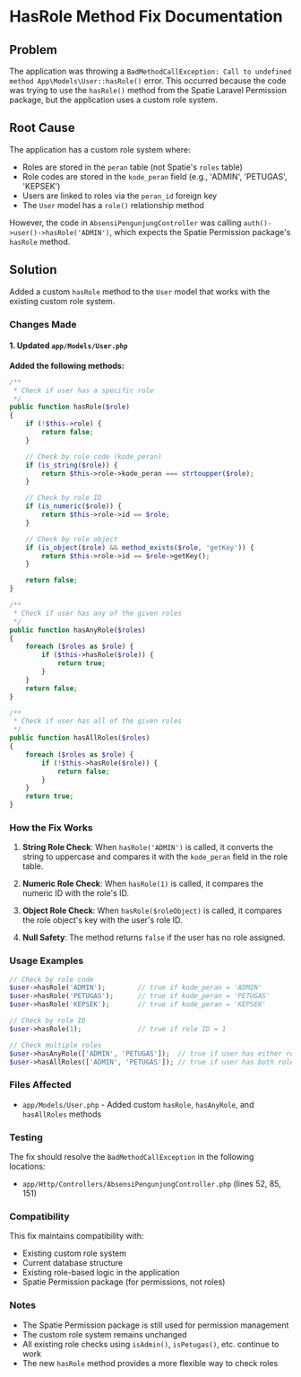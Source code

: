 # HasRole Method Fix Documentation

## Problem

The application was throwing a `BadMethodCallException: Call to undefined method App\Models\User::hasRole()` error. This occurred because the code was trying to use the `hasRole()` method from the Spatie Laravel Permission package, but the application uses a custom role system.

## Root Cause

The application has a custom role system where:

-   Roles are stored in the `peran` table (not Spatie's `roles` table)
-   Role codes are stored in the `kode_peran` field (e.g., 'ADMIN', 'PETUGAS', 'KEPSEK')
-   Users are linked to roles via the `peran_id` foreign key
-   The `User` model has a `role()` relationship method

However, the code in `AbsensiPengunjungController` was calling `auth()->user()->hasRole('ADMIN')`, which expects the Spatie Permission package's `hasRole` method.

## Solution

Added a custom `hasRole` method to the `User` model that works with the existing custom role system.

### Changes Made

#### 1. Updated `app/Models/User.php`

**Added the following methods:**

```php
/**
 * Check if user has a specific role
 */
public function hasRole($role)
{
    if (!$this->role) {
        return false;
    }

    // Check by role code (kode_peran)
    if (is_string($role)) {
        return $this->role->kode_peran === strtoupper($role);
    }

    // Check by role ID
    if (is_numeric($role)) {
        return $this->role->id == $role;
    }

    // Check by role object
    if (is_object($role) && method_exists($role, 'getKey')) {
        return $this->role->id == $role->getKey();
    }

    return false;
}

/**
 * Check if user has any of the given roles
 */
public function hasAnyRole($roles)
{
    foreach ($roles as $role) {
        if ($this->hasRole($role)) {
            return true;
        }
    }
    return false;
}

/**
 * Check if user has all of the given roles
 */
public function hasAllRoles($roles)
{
    foreach ($roles as $role) {
        if (!$this->hasRole($role)) {
            return false;
        }
    }
    return true;
}
```

### How the Fix Works

1. **String Role Check**: When `hasRole('ADMIN')` is called, it converts the string to uppercase and compares it with the `kode_peran` field in the role table.

2. **Numeric Role Check**: When `hasRole(1)` is called, it compares the numeric ID with the role's ID.

3. **Object Role Check**: When `hasRole($roleObject)` is called, it compares the role object's key with the user's role ID.

4. **Null Safety**: The method returns `false` if the user has no role assigned.

### Usage Examples

```php
// Check by role code
$user->hasRole('ADMIN');        // true if kode_peran = 'ADMIN'
$user->hasRole('PETUGAS');      // true if kode_peran = 'PETUGAS'
$user->hasRole('KEPSEK');       // true if kode_peran = 'KEPSEK'

// Check by role ID
$user->hasRole(1);              // true if role ID = 1

// Check multiple roles
$user->hasAnyRole(['ADMIN', 'PETUGAS']);  // true if user has either role
$user->hasAllRoles(['ADMIN', 'PETUGAS']); // true if user has both roles
```

### Files Affected

-   `app/Models/User.php` - Added custom `hasRole`, `hasAnyRole`, and `hasAllRoles` methods

### Testing

The fix should resolve the `BadMethodCallException` in the following locations:

-   `app/Http/Controllers/AbsensiPengunjungController.php` (lines 52, 85, 151)

### Compatibility

This fix maintains compatibility with:

-   Existing custom role system
-   Current database structure
-   Existing role-based logic in the application
-   Spatie Permission package (for permissions, not roles)

### Notes

-   The Spatie Permission package is still used for permission management
-   The custom role system remains unchanged
-   All existing role checks using `isAdmin()`, `isPetugas()`, etc. continue to work
-   The new `hasRole` method provides a more flexible way to check roles

